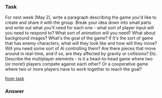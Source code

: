 <h3>Task</h3>
<p>For next week (May 2), write a paragraph describing the game you'd like to create and share it with the group.  Break your idea down into small parts and write out what you'll need for each one - what sort of player input will you need to respond to?  What sort of animation will you need?  What about background images?  What's the goal of the game?  If it's the sort of game that has enemy characters, what will they look like and how will they move?  Will you need some sort of AI controlling them?  Are there pieces that move around in real-time, and if so, are they affected by gravity or collisions?  Etc.  Describe the multiplayer elements - is it a head-to-head game where two (or more!) players compete against each other?  Or a cooperative game where two or more players have to work together to reach the goal?
</p>
<p><a href="http://new.p2pu.org/en/groups/beginning-game-development-with-html-5/content/begin-planning-your-final-game-project/">from task</a></p>

<h3>Answer</h3>


